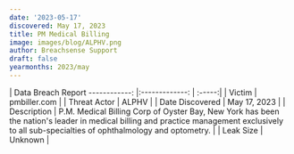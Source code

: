 ```yaml
---
date: '2023-05-17'
discovered: May 17, 2023
title: PM Medical Billing
image: images/blog/ALPHV.png
author: Breachsense Support
draft: false
yearmonths: 2023/may
---
```



| Data Breach Report
------------:     |:-------------:    | :-----:|
| Victim      | pmbiller.com      | 
| Threat Actor      | ALPHV      | 
| Date Discovered      | May 17, 2023      | 
| Description      | P.M. Medical Billing Corp of Oyster Bay, New York has been the nation's leader in medical billing and practice management exclusively to all sub-specialties of ophthalmology and optometry.       | 
| Leak Size      | Unknown      | 

